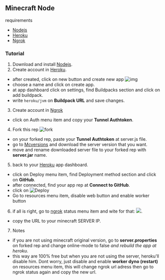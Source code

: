 ## Minecraft Node
requirements
 - [Nodejs]()
 - [Heroku]()
 - [Ngrok]()

### Tutorial
1. Download and install [Nodejs](#).
2. Create account in [Heroku](#).
 - after created, click on new button and create new app  ![img](https://cdn-moor.000webhostapp.com/repositorio/YnV0dG9uLnBuZw==.jpg)
 - choose a name and click on create app.
 - at app dashboard click on settings, find Buildpacks section and click on add buildpack.
 - write `heroku/jvm` on **Buildpack URL** and save changes.
3. Create account in [Ngrok](#)
 - click on Auth menu item and copy your **Tunnel Authtoken**.
4. Fork this rep ![fork](https://cdn-moor.000webhostapp.com/repositorio/YnV0dG9uMS5wbmc=.jpg)
 - on your forked rep, paste your **Tunnel Authtoken** at server.js file.
 - go to [Mcversions](https://mcversions.net/) and download the server version that you want.
 - move and rename downloaded server file to your forked rep with **server.jar** name.
5. back to your [Heroku](#) app dashboard.
 - click on Deploy menu item, find Deployment method section and click on **GitHub**.
 - after connected, find your app rep at **Connect to GitHub**.
 - click on ![Deploy](https://cdn-moor.000webhostapp.com/repositorio/YnV0dG9uMi5wbmc=.jpg)
 - Go to resources menu item, disable web button and enable worker button
6. if all is right, go to [ngrok](#) status menu item and wite for that:
![](https://cdn-moor.000webhostapp.com/repositorio/bmdyb2sucG5n.jpg).

 - copy the URL to your minecraft SERVER IP.
7. Notes
 - if you are not using minecraft original version, go to **server.properties** on forked rep and change online-mode to false *and rebuild the app at heroku*.
 - this way are 100% free but when you are not using the server, heroku'll disable him. Dont worry, just disable and enable **worker dyno (restart)** on resources menu item, this will change ngrok url adress then go to ngrok status again and copy the new url.
